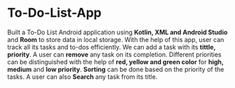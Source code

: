 # To-Do-List-App
Built a To-Do List Android application using **Kotlin, XML and Android Studio** and **Room** to store data in local storage.
With the help of this app, user can track all its tasks and to-dos efficiently.
We can add a task with its **tittle, priority**. A user can **remove** any task on its completion.
Different priorities can be distinguished with the help of **red, yellow and green color** for **high, medium** and **low priority**.
**Sorting** can be done based on the priority of the tasks. A user can also **Search** any task from its title.
